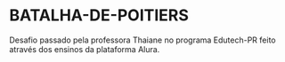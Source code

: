 # BATALHA-DE-POITIERS
Desafio passado pela professora Thaiane no programa Edutech-PR feito através dos ensinos da plataforma Alura.
